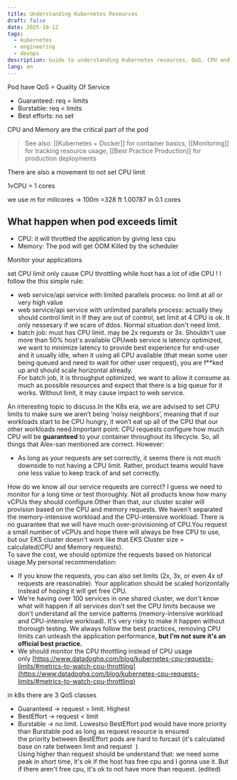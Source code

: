 ```yaml
---
title: Understanding Kubernetes Resources
draft: false
date: 2025-10-12
tags:
  - kubernetes
  - engineering
  - devops
description: Guide to understanding Kubernetes resources, QoS, CPU and memory limits
lang: en
---
```


Pod have QoS = Quality Of Service
* Guaranteed: req = limits
* Burstable: req < limits
* Best efforts: no set

CPU and Memory are the critical part of the pod

> See also: [[Kubernetes + Docker]] for container basics, [[Monitoring]] for tracking resource usage, [[Best Practice Production]] for production deployments

There are also a movement to not set CPU limit

1vCPU = 1 cores

we use m for milicores -> 100m =328 ft 1.00787 in 0.1 cores
## What happen when pod exceeds limit
* CPU: it will throttled the application by giving less cpu 
* Memory: The pod will get OOM Killed by the scheduler

Monitor your applications

set CPU limit only cause CPU throttling while host has a lot of idle CPU ! I follow the this simple rule:  
+ web service/api service with limited parallels process: no limit at all or very high value  
+ web service/api service with unlimited parallels process: actually they should control limit in  If they are out of control, set limit at 4 CPU is ok. It only nessesary if we scare of ddos. Normal situation don't need limit.  
+ batch job: must has CPU limit. may be 2x requests or 3x. Shouldn't use more than 50% host's available CPUweb service is latency optimized, we want to minimize latency to provide best experience for end-user and it usually idle, when it using all CPU available (that mean some user being queued and need to wait for other user request), you are f**ked up and should scale horizontal already.  
For batch job, it is throughput optimized, we want to allow it consume as much as possible resources and expect that there is a big queue for it works. Without limit, it may cause impact to web service.


An interesting topic to discuss.In the K8s era, we are advised to set CPU limits to make sure we aren’t being ‘noisy neighbors’, meaning that if our workloads start to be CPU hungry, it won’t eat up all of the CPU that our other workloads need.Important point: CPU requests configure how much CPU will be **guaranteed** to your container throughout its lifecycle. So, all things that Alex-san mentioned are correct. However:  

- As long as your requests are set correctly, it seems there is not much downside to not having a CPU limit. Rather, product teams would have one less value to keep track of and set correctly.

How do we know all our service requests are correct? I guess we need to monitor for a long time or test thoroughly. Not all products know how many vCPUs they should configure.Other than that, our cluster scaler will provision based on the CPU and memory requests. We haven't separated the memory-intensive workload and the CPU-intensive workload. There is no guarantee that we will have much over-provisioning of CPU.You request a small number of vCPUs and hope there will always be free CPU to use, but our EKS cluster doesn't work like that.EKS Cluster size = calculated(CPU and Memory requests).  
To save the cost, we should optimize the requests based on historical usage.My personal recommendation:  

- If you know the requests, you can also set limits (2x, 3x, or even 4x of requests are reasonable). Your application should be scaled horizontally instead of hoping it will get free CPU.
- We're having over 100 services in one shared cluster, we don't know what will happen if all services don't set the CPU limits because we don't understand all the service patterns (memory-intensive workload and CPU-intensive workload). It's very risky to make it happen without thorough testing. We always follow the best practices, removing CPU limits can unleash the application performance, **but I'm not sure it's an official best practice.**
- We should monitor the CPU throttling instead of CPU usage only [https://www.datadoghq.com/blog/kubernetes-cpu-requests-limits/#metrics-to-watch-cpu-throttling](https://www.datadoghq.com/blog/kubernetes-cpu-requests-limits/#metrics-to-watch-cpu-throttling)


in k8s there are 3 QoS classes  
+ Guaranteed -> request = limit. Highest  
+ BestEffort -> request < limit  
+ Burstable -> no limit. Lowestso BestEffort pod would have more priority than Burstable pod as long as request resource is ensured  
the priority between BestEffort pods are hard to forcast (it's calculated base on rate between limit and request  )  
Using higher than request should be understand that: we need some peak in short time, it's ok if the host has free cpu and I gonna use it. But if there aren't free cpu, it's ok to not have more than request. (edited)
